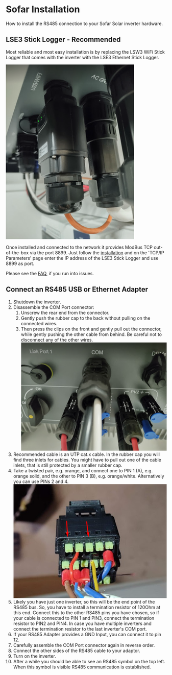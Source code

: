 # Sofar Installation

How to install the RS485 connection to your Sofar Solar inverter hardware.

## LSE3 Stick Logger - Recommended

Most reliable and most easy installation is by replacing the LSW3 WiFi Stick Logger that comes with the inverter with the LSE3 Ethernet Stick Logger.

![Image of installed LSE3 Stick Logger](images/installation-sofar-lse3-stick-logger.png)

Once installed and connected to the network it provides ModBus TCP out-of-the-box via the port 8899. Just follow the [installation](installation.md) and on the 'TCP/IP Parameters' page enter the IP address of the LSE3 Stick Logger and use 8899 as port.

Please see the [FAQ](./sofar-faq.md), if you run into issues.

## Connect an RS485 USB or Ethernet Adapter

1. Shutdown the inverter.
2. Disassemble the COM Port connector: 
   1. Unscrew the rear end from the connector. 
   2. Gently push the rubber cap to the back without pulling on the connected wires.
   3. Then press the clips on the front and gently pull out the connector, while gently pushing the other cable from behind. Be careful not to disconnect any of the other wires.
![Image of COM Port](images/installation-sofar-com-port.png)
3. Recommended cable is an UTP cat.x cable. In the rubber cap you will find three inlets for cables. You might have to pull out one of the cable inlets, that is still protected by a smaller rubber cap.
4. Take a twisted pair, e.g. orange, and connect one to PIN 1 (A), e.g. orange solid, and the other to PIN 3 (B), e.g. orange/white. Alternatively you can use PINs 2 and 4.
![Image of COM Port connector opened](images/installation-sofar-com-port-open.png)
5. Likely you have just one inverter, so this will be the end point of the RS485 bus. So, you have to install a termination resistor of 120Ohm at this end. Connect this to the other RS485 pins you have chosen, so if your cable is connected to PIN 1 and PIN3, connect the termination resistor to PIN2 and PIN4. In case you have multiple inverters and connect the termination resistor to the last inverter's COM port.
6. If your RS485 Adapter provides a GND Input, you can connect it to pin 12.
7. Carefully assemble the COM Port connector again in reverse order.
8. Connect the other sides of the RS485 cable to your adaptor.
9. Turn on the inverter.
10. After a while you should be able to see an RS485 symbol on the top left. When this symbol is visible RS485 communication is established.